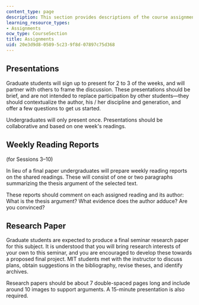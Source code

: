 ```yaml
---
content_type: page
description: This section provides descriptions of the course assignments.
learning_resource_types:
- Assignments
ocw_type: CourseSection
title: Assignments
uid: 20e3d9d8-0589-5c23-9f8d-07897c75d368
---
```


Presentations
-------------

Graduate students will sign up to present for 2 to 3 of the weeks, and will partner with others to frame the discussion. These presentations should be brief, and are not intended to replace participation by other students—they should contextualize the author, his / her discipline and generation, and offer a few questions to get us started.

Undergraduates will only present once. Presentations should be collaborative and based on one week's readings.

Weekly Reading Reports
----------------------

(for Sessions 3–10)

In lieu of a final paper undergraduates will prepare weekly reading reports on the shared readings. These will consist of one or two paragraphs summarizing the thesis argument of the selected text.

These reports should comment on each assigned reading and its author: What is the thesis argument? What evidence does the author adduce? Are you convinced?

Research Paper
--------------

Graduate students are expected to produce a final seminar research paper for this subject. It is understood that you will bring research interests of your own to this seminar, and you are encouraged to develop these towards a proposed final project. MIT students met with the instructor to discuss plans, obtain suggestions in the bibliography, revise theses, and identify archives.

Research papers should be about 7 double-spaced pages long and include around 10 images to support arguments. A 15-minute presentation is also required.